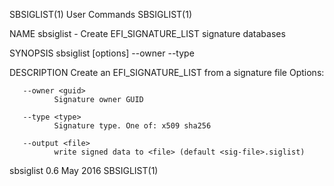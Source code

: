 SBSIGLIST(1)                                                       User Commands                                                      SBSIGLIST(1)

NAME
       sbsiglist - Create EFI_SIGNATURE_LIST signature databases

SYNOPSIS
       sbsiglist [options] --owner <guid> --type <type> <sig-file>

DESCRIPTION
       Create an EFI_SIGNATURE_LIST from a signature file Options:

       --owner <guid>
              Signature owner GUID

       --type <type>
              Signature type. One of: x509 sha256

       --output <file>
              write signed data to <file> (default <sig-file>.siglist)

sbsiglist 0.6                                                        May 2016                                                         SBSIGLIST(1)
